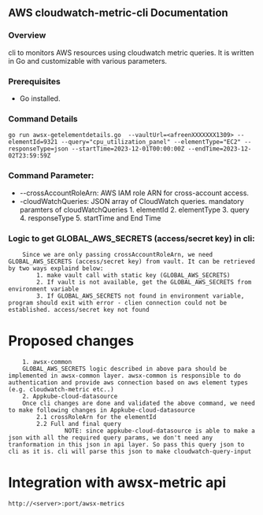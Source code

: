 
## AWS cloudwatch-metric-cli Documentation

### Overview

cli to monitors AWS resources using cloudwatch metric queries. It is written in Go and customizable with various parameters.

### Prerequisites
- Go installed.

### Command Details
```
go run awsx-getelementdetails.go  --vaultUrl=<afreenXXXXXXX1309> --elementId=9321 --query="cpu_utilization_panel" --elementType="EC2" --responseType=json --startTime=2023-12-01T00:00:00Z --endTime=2023-12-02T23:59:59Z

```
### Command Parameter:
- --crossAccountRoleArn: AWS IAM role ARN for cross-account access.
- -cloudWatchQueries: JSON array of CloudWatch queries.
       mandatory paramters of cloudWatchQueries
            1. elementId
            2. elementType
            3. query
            4. responseType
            5. startTime and End Time
    
### Logic to get GLOBAL_AWS_SECRETS (access/secret key) in cli: 
        Since we are only passing crossAccountRoleArn, we need GLOBAL_AWS_SECRETS (access/secret key) from vault. It can be retrieved by two ways explaind below: 
            1. make vault call with static key (GLOBAL_AWS_SECRETS)
            2. If vault is not available, get the GLOBAL_AWS_SECRETS from environment variable
            3. If GLOBAL_AWS_SECRETS not found in environment variable, program should exit with error - clien connection could not be established. access/secret key not found

# Proposed changes
        1. awsx-common 
        GLOBAL_AWS_SECRETS logic described in above para should be implemented in awsx-common layer. awsx-common is responsible to do authentication and provide aws connection based on aws element types (e.g. cloudwatch-metric etc..)
        2. Appkube-cloud-datasource
        Once cli changes are done and validated the above command, we need to make following changes in Appkube-cloud-datasource
            2.1 crossRoleArn for the elementId 
	        2.2 Full and final query 
                    NOTE: since appkube-cloud-datasource is able to make a json with all the required query params, we don't need any tranformation in this json in api layer. So pass this query json to cli as it is. cli will parse this json to make cloudwatch-query-input

# Integration with awsx-metric api
    http://<server>:port/awsx-metrics



